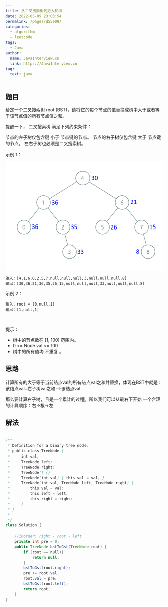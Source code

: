 ```yaml
---
title: 从二叉搜索树到更大和树
date: 2022-05-09 23:03:54
permalink: /pages/d55e09/
categories: 
  - algorithm
  - leetcode
tags: 
  - Java
author: 
  name: JavaInterview.cn
  link: https://JavaInterview.cn
tag: 
  text: java
---
```



## 题目
给定一个二叉搜索树 root (BST)，请将它的每个节点的值替换成树中大于或者等于该节点值的所有节点值之和。

提醒一下， 二叉搜索树 满足下列约束条件：

节点的左子树仅包含键 小于 节点键的节点。
节点的右子树仅包含键 大于 节点键的节点。
左右子树也必须是二叉搜索树。
 

示例 1：

![](../../../media/pictures/leetcode/tree(1).png)


    输入：[4,1,6,0,2,5,7,null,null,null,3,null,null,null,8]
    输出：[30,36,21,36,35,26,15,null,null,null,33,null,null,null,8]
示例 2：

    输入：root = [0,null,1]
    输出：[1,null,1]
 

提示：

- 树中的节点数在 [1, 100] 范围内。
- 0 <= Node.val <= 100
- 树中的所有值均 不重复 。


## 思路

计算所有的大于等于当前结点val的所有结点val之和并替换，体现在BST中就是：该结点val+右子树val之和——>该结点val

那么要计算右子树，且是一个累计的过程，所以我们可以从最右下开始
一个合理的计算顺序：右->根->左

## 解法
```java

/**
 * Definition for a binary tree node.
 * public class TreeNode {
 *     int val;
 *     TreeNode left;
 *     TreeNode right;
 *     TreeNode() {}
 *     TreeNode(int val) { this.val = val; }
 *     TreeNode(int val, TreeNode left, TreeNode right) {
 *         this.val = val;
 *         this.left = left;
 *         this.right = right;
 *     }
 * }
 * 
 */
class Solution {
    
    //inorder: right - root - left
    private int pre = 0;
    public TreeNode bstToGst(TreeNode root) {
        if (root == null){
            return null;
        }
        bstToGst(root.right);
        pre += root.val;
        root.val = pre;
        bstToGst(root.left);
        return root;
    }
}
```